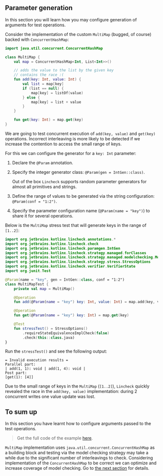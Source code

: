## Parameter generation

In this section you will learn how you may configure generation of arguments for test operations.

Consider the implementation of the custom `MultiMap` (bugged, of course) backed with `ConcurrentHashMap`:

```kotlin
import java.util.concurrent.ConcurrentHashMap

class MultiMap {
    val map = ConcurrentHashMap<Int, List<Int>>()

    // adds the value to the list by the given key
    // contains the race :(
    fun add(key: Int, value: Int) {
        val list = map[key]
        if (list == null) {
            map[key] = listOf(value)
        } else {
            map[key] = list + value
        }
    }

    fun get(key: Int) = map.get(key)
}
```

We are going to test concurrent execution of `add(key, value)` and `get(key)` operations. Incorrect interleaving is more 
likely to be detected if we increase the contention to access the small range of keys.

For this we can configure the generator for a `key: Int` parameter:
1. Declare the `@Param` annotation.
2. Specify the integer generator class: `@Param(gen = IntGen::class)`. 
   
   Out of the box `Lincheck` supports random parameter generators for almost all primitives and strings.
3. Define the range of values to be generated via the string configuration: `@Param(conf = "1:2")`.
4. Specify the parameter configuration name (`@Param(name = "key")`) to share it for several operations.

Below is the `MultiMap` stress test that will generate keys in the range of `[1..2]`: 

```kotlin
import org.jetbrains.kotlinx.lincheck.annotations.*
import org.jetbrains.kotlinx.lincheck.check
import org.jetbrains.kotlinx.lincheck.paramgen.IntGen
import org.jetbrains.kotlinx.lincheck.strategy.managed.forClasses
import org.jetbrains.kotlinx.lincheck.strategy.managed.modelchecking.ModelCheckingOptions
import org.jetbrains.kotlinx.lincheck.strategy.stress.StressOptions
import org.jetbrains.kotlinx.lincheck.verifier.VerifierState
import org.junit.Test

@Param(name = "key", gen = IntGen::class, conf = "1:2")
class MultiMapTest {
    private val map = MultiMap()

    @Operation
    fun add(@Param(name = "key") key: Int, value: Int) = map.add(key, value)

    @Operation
    fun get(@Param(name = "key") key: Int) = map.get(key)

    @Test
    fun stressTest() = StressOptions()
        .requireStateEquivalenceImplCheck(false)
        .check(this::class.java)
}
```

Run the `stressTest()` and see the following output:

```text
= Invalid execution results =
Parallel part:
| add(1, 1): void | add(1, 4): void |
Post part:
[get(1): [4]]
```

Due to the small range of keys in the `MultiMap` (`[1..2]`), 
`Lincheck` quickly revealed the race in the `add(key, value)` implementation: during 2 concurrent writes one value update was lost. 

## To sum up

In this section you have learnt how to configure arguments passed to the test operations.

> Get the full code of the example [here](../src/jvm/test/org/jetbrains/kotlinx/lincheck/test/guide/MultiMapTest.kt).

`MultiMap` implementation uses `java.util.concurrent.ConcurrentHashMap` as a building block and testing via the model checking strategy may take a while due to the significant number of interleavings to check. 
Considering implementation of the `ConcurrentHashMap` to be correct we can optimize and increase coverage of model checking. 
Go to [the next section](modular-testing.md) for details.